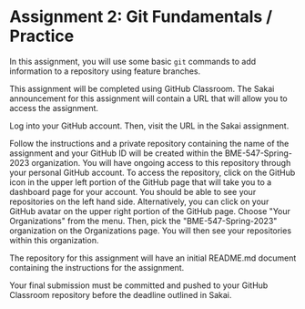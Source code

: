 # Assignment 2:  Git Fundamentals / Practice

In this assignment, you will use some basic `git` commands to add information
to a repository using feature branches.

This assignment will be completed using GitHub Classroom. The Sakai 
announcement for this assignment will contain a URL that will allow you to 
access the assignment. 

Log into your GitHub account.  Then, visit the URL in the Sakai assignment.

Follow the instructions and a private repository containing the name of the 
assignment and your GitHub ID will be created within the BME-547-Spring-2023 
organization.  You will have ongoing access to this repository through your 
personal GitHub account.  To access the repository, click on the GitHub
icon in the upper left portion of the GitHub page that will take you to a 
dashboard page for your account.  You should be able to see your repositories
on the left hand side.  Alternatively, you can click on your GitHub avatar
on the upper right portion of the GitHub page.  Choose "Your Organizations"
from the menu.  Then, pick the "BME-547-Spring-2023" organization on the
Organizations page.  You will then see your repositories within this
organization.  

The repository for this assignment will have an initial README.md 
document containing the instructions for the assignment.   

Your final submission must be committed and pushed to your GitHub Classroom 
repository before the deadline outlined in Sakai.  